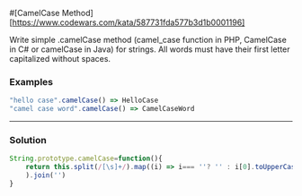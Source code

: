 
#[CamelCase Method][https://www.codewars.com/kata/587731fda577b3d1b0001196]

 Write simple .camelCase method (camel_case function in PHP, CamelCase in            C# or camelCase in Java) for strings. All words must have their first letter capitalized without spaces.

### Examples
```javascript
"hello case".camelCase() => HelloCase
"camel case word".camelCase() => CamelCaseWord
```
---

### Solution
```javascript
String.prototype.camelCase=function(){
    return this.split(/[\s]+/).map((i) => i=== ''? '' : i[0].toUpperCase()+i.substr(1)
    ).join('')
}
```

